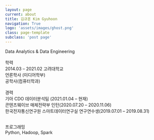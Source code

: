 ```yaml
---
layout: page
current: about
title: 김규훈 Kim Gyuhoon
navigation: True
logo: 'assets/images/ghost.png'
class: page-template
subclass: 'post page'
---
```


Data Analytics & Data Engineering <br/>
<br/>
학력 <br/>
2014.03 – 2021.02 고려대학교 <br/>
언론학사  (미디어학부) <br/>
공학사(컴퓨터학과) <br/>
<br/>
경력 <br/>
기아 CDO 데이터분석팀 (2021.01.04 – 현재) <br/>
콘텐츠웨이브 매체전략부 인턴(2020.07.20 – 2020.11.06) <br/>
한국전자통신연구원 스마트데이터연구실 연구연수생(2019.07.01 – 2019.08.31) <br/>
<br/>

프로그래밍<br/>
Python, Hadoop, Spark